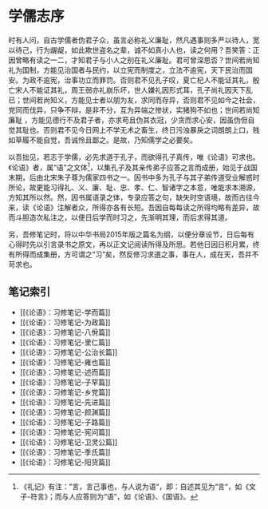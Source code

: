 # 学儒志序

时有人问，自古学儒者伪君子众，虽言必称礼义廉耻，然凡遇事则多严以待人，宽以待己，行为龌龊，如此欺世盗名之辈，诚不如真小人也，读之何用？吾笑答：正因曾略有读之一二，才知君子与小人之别在礼义廉耻。君可曾深思否？世间若尚知礼为国制，方能见治国者与民约，以立宪而制度之，立法不逾宪，天下民治而国安。为政不逾宪，治事功立而罪罚。否则君不见孔子叹，夏亡杞人不能证其礼，殷亡宋人不能证其礼，周王弱亦礼崩乐坏，世人嫌礼因形式耳，孔子尚礼因天下乱已；世间若尚知义，方能见士者以朋为友，求同而存异，否则君不见如今之社会，党同而伐异，只争不辩，是非不分，互为异端之惨状，实猪狗不如也；世间若尚知廉耻 ，方能见德行不及君子者，亦求苟且伪其衣冠，少贪而求心安，因虽伪但自觉其耻也。否则君不见今日网上不学无术之畜生，终日污浊暴戾之词朗朗上口，贱如草履不能自觉，吾诚怜且鄙之。是故，乃知儒学之必要矣。

以吾拙见，若志于学儒，必先求道于孔子，而欲得孔子真传，唯《论语》可求也。《论语》者，属“语”之文体[^1]，以集孔子及其亲传弟子应答之言而成册，始见于战国末期，后由北宋朱子尊为儒家四书之一。因书中多为孔子与其子弟传道受业解惑时所论，故更能习得礼、义、廉、耻、忠、孝、仁、智诸字之本意，唯能求本溯源，方知其所以然。然，因书属语录之体，专录应答之句，缺失时空语境，故而古往今来，读《论语》注解者众，所得亦各有长短。吾因自每每读之所得均略有差异，故而斗胆造次私注之，以便日后学而时习之，先渐明其理，而后求得其道。

另，吾修笔记时，将以中华书局2015年版之篇名为纲，以便分章设节，日后每有心得时先以引言录书之原文，再以正文记阅读所得及所思。若他日因日积月累，终有所得而成集册，方可谓之“习”矣，然反修习求道之事，事在人，成在天，吾并不苛求也。

[^1]: 《礼记》有注：”言，言己事也，与人说为语“，即：自述其见为“言“，如《文子-符言》；而与人应答则为“语”，如《论语》、《国语》。

## 笔记索引

- [[《论语》：习修笔记-学而篇]]
- [[《论语》：习修笔记-为政篇]]
- [[《论语》：习修笔记-八佾篇]]
- [[《论语》：习修笔记-里仁篇]]
- [[《论语》：习修笔记-公治长篇]]
- [[《论语》：习修笔记-雍也篇]]
- [[《论语》：习修笔记-述而篇]]
- [[《论语》：习修笔记-子罕篇]]
- [[《论语》：习修笔记-乡党篇]]
- [[《论语》：习修笔记-先进篇]]
- [[《论语》：习修笔记-颜渊篇]]
- [[《论语》：习修笔记-子路篇]]
- [[《论语》：习修笔记-宪问篇]]
- [[《论语》：习修笔记-卫灵公篇]]
- [[《论语》：习修笔记-季氏篇]]
- [[《论语》：习修笔记-阳货篇]]